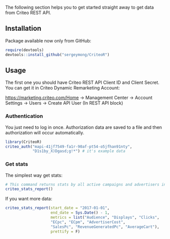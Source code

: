 
<!-- README.md is generated from README.Rmd. Please edit that file -->

The following section helps you to get started straight away to get data
from Criteo REST API.

## Installation

Package available now only from GitHub:

``` r
require(devtools)
devtools::install_github("sergeymong/CriteoR")
```

## Usage

The first one you should have Criteo REST API Client ID and Client
Secret. You can get it in Criteo Dynamic Remarketing Account:

<https://marketing.criteo.com/Home> -\> Management Center -\> Account
Settings -\> Users -\> Create API User (In REST API block)

### Authentication

You just need to log in once. Authorization data are saved to a file and
then authorization will occur automatically.

``` r
library(CriteoR)
criteo_auth("mapi-41jf7549-fa1r-90af-pt54-o5jfhan91nty",
            "D1s1by_X)Dgasd;g!*") # it's example data
```

### Get stats

The simplest way get
stats:

``` r
# This command returns stats by all active campaigns and advertisers in your account for yesterday
criteo_stats_report()
```

If you want more data:

``` r
criteo_stats_report(start_date = "2017-01-01", 
                    end_date = Sys.Date() - 1,
                    metrics = list("Audience", "Displays", "Clicks", 
                    "ECpc", "ECpm", "AdvertiserCost", 
                    "SalesPc", "RevenueGeneratedPc", "AverageCart"),
                    prettify = F)
```
